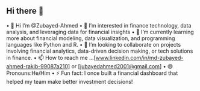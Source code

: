 ## Hi there 👋
•	👋 Hi I’m @Zubayed-Ahmed
•	👀 I’m interested in finance technology, data analysis, and leveraging data for financial insights
•	🌱 I’m currently learning more about financial modeling, data visualization, and programming languages like Python and R.
•	💞️ I’m looking to collaborate on projects involving financial analytics, data-driven decision making, or tech solutions in finance.
•	📫 How to reach me ...[www.linkedin.com/in/md-zubayed-ahmed-rakib-99087a210] or [jubayedahmed2001@gmail.com]
•	😄 Pronouns:He/Him
•	⚡ Fun fact: I once built a financial dashboard that helped my team make better investment decisions!


